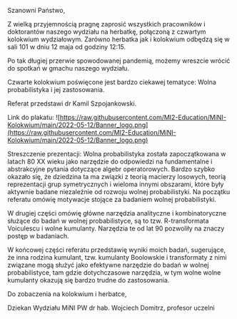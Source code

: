 Szanowni Państwo,

Z wielką przyjemnością pragnę zaprosić wszystkich pracowników i
doktorantów naszego wydziału na herbatkę, 
połączoną z czwartym kolokwium wydziałowym.
Zarówno herbatka jak i kolokwium odbędzą się w sali 101 w dniu 12 maja od godziny 12:15.

Po tak długiej przerwie spowodowanej pandemią, możemy wreszcie wrócić do spotkań w gmachu naszego wydziału.

Czwarte kolokwium poświęcone jest bardzo ciekawej tematyce:
Wolna probabilistyka i jej zastosowania.

Referat przedstawi dr Kamil Szpojankowski.

Link do plakatu:
![https://raw.githubusercontent.com/MI2-Education/MiNI-Kolokwium/main/2022-05-12/Banner_logo.png](https://raw.githubusercontent.com/MI2-Education/MiNI-Kolokwium/main/2022-05-12/Banner_logo.png)

Streszczenie prezentacji:
Wolna probabilistyka została zapoczątkowana w latach 80 XX wieku jako narzędzie do odpowiedzi na fundamentalne i abstrakcyjne pytania dotyczące algebr operatorowych. Bardzo szybko okazało się, że dziedzina ta ma związki z teorią macierzy losowych, teorią reprezentacji grup symetrycznych i wieloma innymi obszarami, które były aktywnie badane niezależnie od rozwoju wolnej probabilistyki. Na początku referatu omówię motywacje stojące za badaniem wolnej probabilistyki.

W drugiej części omówię główne narzędzia analityczne i kombinatoryczne służące do badań w wolnej probabilistyce, są to tzw. R-transformata Voiculescu i wolne kumulanty. Narzędzia te od lat 90 pozwoliły na znaczy postęp w badaniach.

W końcowej części referatu przedstawię wyniki moich badań, sugerujące, że inna rodzina kumulant, tzw. kumulanty Boolowskie i transformaty z nimi związane mogą służyć jako efektywne narzędzie do badań w wolnej probabilistyce, tam gdzie dotychczasowe narzędzia, w tym wolne wolne kumulanty okazują się bardzo trudne do zastosowania.


Do zobaczenia na kolokwium i herbatce,


Dziekan Wydziału MiNI PW
dr hab. Wojciech Domitrz, profesor uczelni


